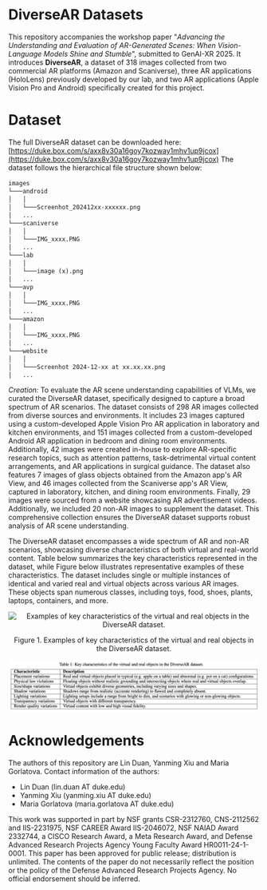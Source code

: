 # DiverseAR Datasets
This repository accompanies the workshop paper "_Advancing the Understanding and Evaluation of AR-Generated Scenes: When Vision-Language Models Shine and Stumble_", submitted to GenAI-XR 2025. It introduces **DiverseAR**, a dataset of 318 images collected from two commercial AR platforms (Amazon and Scaniverse), three AR applications (HoloLens) previously developed by our lab, and two AR applications (Apple Vision Pro and Android) specifically created for this project. 

# Dataset
The full DiverseAR dataset can be downloaded here: [https://duke.box.com/s/axx8v30a16goy7kozway1mhv1up9jcox](https://duke.box.com/s/axx8v30a16goy7kozway1mhv1up9jcox) The dataset follows the hierarchical file structure shown below:
```
images
└───android
│   │
│   └───Screenhot_202412xx-xxxxxx.png
│   ...
└───scaniverse
│   │
│   └───IMG_xxxx.PNG
│   ...
└───lab
│   │
│   └───image (x).png
│   ...
└───avp
│   │
│   └───IMG_xxxx.PNG
│   ...
└───amazon
│   │
│   └───IMG_xxxx.PNG
│   ...
└───website
│   │
│   └───Screenhot 2024-12-xx at xx.xx.xx.png
│   ...
```

_Creation:_ To evaluate the AR scene understanding capabilities of VLMs, we curated the DiverseAR dataset, specifically designed to capture a broad spectrum of AR scenarios. The dataset consists of 298 AR images collected from diverse sources and environments. It includes 23 images captured using a custom-developed Apple Vision Pro AR application in laboratory and kitchen environments, and 151 images collected from a custom-developed Android AR application in bedroom and dining room environments. Additionally, 42 images were created in-house to explore AR-specific research topics, such as attention patterns, task-detrimental virtual content arrangements, and AR applications in surgical guidance. The dataset also features 7 images of glass objects obtained from the Amazon app's AR View, and 46 images collected from the Scaniverse app's AR View, captured in laboratory, kitchen, and dining room environments. Finally, 29 images were sourced from a website showcasing AR advertisement videos. Additionally, we included 20 non-AR images to supplement the dataset. This comprehensive collection ensures the DiverseAR dataset supports robust analysis of AR scene understanding. 

The DiverseAR dataset encompasses a wide spectrum of AR and non-AR scenarios, showcasing diverse characteristics of both virtual and real-world content. Table below summarizes the key characteristics represented in the dataset, while Figure below illustrates representative examples of these characteristics. The dataset includes single or multiple instances of identical and varied real and virtual objects across various AR images. These objects span numerous classes, including toys, food, shoes, plants, laptops, containers, and more.

<p align="center"><img width="407" alt="Examples of key characteristics of the virtual and real objects in the DiverseAR dataset." src="https://github.com/BiGuideCollection/DiverseAR-Dataset/blob/main/readme_image/DiverseAR.png"></p>
<p align="center">Figure 1. Examples of key characteristics of the virtual and real objects in the DiverseAR dataset.</p> 

<p align="center"><img width="900" alt="Key characteristics of the virtual and real objects in the DiverseAR dataset." src="https://github.com/BiGuideCollection/DiverseAR-Dataset/blob/main/readme_image/DiverseARtable.png"></p>

# Acknowledgements 

The authors of this repository are Lin Duan, Yanming Xiu and Maria Gorlatova. Contact information of the authors:

* Lin Duan (lin.duan AT duke.edu)
* Yanming Xiu (yanming.xiu AT duke.edu)
* Maria Gorlatova (maria.gorlatova AT duke.edu)

This work was supported in part by NSF grants CSR-2312760, CNS-2112562 and IIS-2231975, NSF CAREER Award IIS-2046072, NSF NAIAD Award 2332744, a CISCO Research Award, a Meta Research Award, and Defense Advanced Research Projects Agency Young Faculty Award HR0011-24-1-0001. This paper has been approved for public release; distribution is unlimited. The contents of the paper do not necessarily reflect the position or the policy of the Defense Advanced Research Projects Agency. No official endorsement should be inferred.
 


